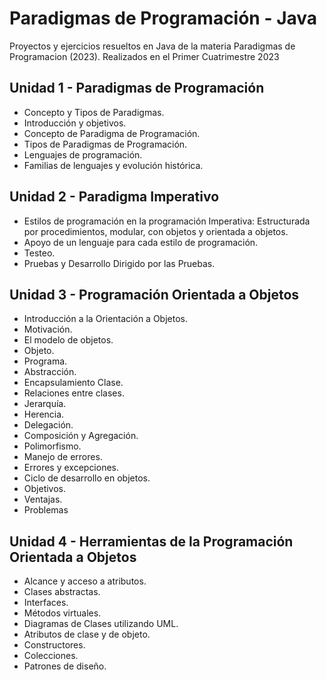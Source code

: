 # Paradigmas de Programación - Java
Proyectos y ejercicios resueltos en Java de la materia Paradigmas de Programacion (2023). Realizados en el Primer Cuatrimestre 2023

## Unidad 1 - Paradigmas de Programación

 * Concepto y Tipos de Paradigmas.
 * Introducción y objetivos.
 * Concepto de Paradigma de Programación.
 * Tipos de Paradigmas de Programación.
 * Lenguajes de programación.
 * Familias de lenguajes y evolución histórica.

## Unidad 2 - Paradigma Imperativo

 * Estilos de programación en la programación Imperativa: Estructurada por procedimientos, modular, con objetos y orientada a objetos.
 * Apoyo de un lenguaje para cada estilo de programación.
 * Testeo.
 * Pruebas y Desarrollo Dirigido por las Pruebas.

## Unidad 3 - Programación Orientada a Objetos

 * Introducción a la Orientación a Objetos.
 * Motivación.
 * El modelo de objetos.
 * Objeto.
 * Programa.
 * Abstracción.
 * Encapsulamiento Clase.
 * Relaciones entre clases.
 * Jerarquía.
 * Herencia.
 * Delegación.
 * Composición y Agregación.
 * Polimorfismo.
 * Manejo de errores.
 * Errores y excepciones.
 * Ciclo de desarrollo en objetos.
 * Objetivos.
 * Ventajas.
 * Problemas

## Unidad 4 - Herramientas de la Programación Orientada a Objetos

 * Alcance y acceso a atributos.
 * Clases abstractas.
 * Interfaces.
 * Métodos virtuales.
 * Diagramas de Clases utilizando UML.
 * Atributos de clase y de objeto.
 * Constructores.
 * Colecciones.
 * Patrones de diseño. 

